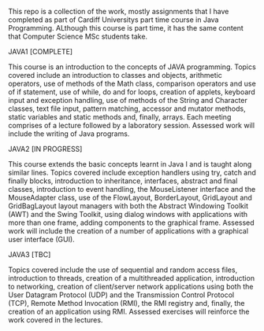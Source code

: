 This repo is a collection of the work, mostly assignments that I have completed as part of Cardiff Universitys part time course in Java Programming. ALthough this course is part time, it has the same content that Computer Science MSc students take. 

JAVA1 [COMPLETE]

This course is an introduction to the concepts of JAVA programming. Topics covered include an introduction to classes and objects, arithmetic operators, use of methods of the Math class, comparison operators and use of if statement, use of while, do and for loops, creation of applets, keyboard input and exception handling, use of methods of the String and Character classes, text file input, pattern matching, accessor and mutator methods, static variables and static methods and, finally, arrays.  Each meeting comprises of a lecture followed by a laboratory session.  Assessed work will include the writing of Java programs.

JAVA2 [IN PROGRESS]

This course extends the basic concepts learnt in Java I and is taught along similar lines.  Topics covered include exception handlers using try, catch and finally blocks, introduction to inheritance, interfaces, abstract and final classes, introduction to event handling, the MouseListener interface and the MouseAdapter class, use of the FlowLayout, BorderLayout, GridLayout and GridBagLayout layout managers with both the Abstract Windowing Toolkit (AWT) and the Swing Toolkit, using dialog windows with applications with more than one frame, adding components to the graphical frame. Assessed work will include the creation of a number of applications with a graphical user interface (GUI).

JAVA3 [TBC]

Topics covered include the use of sequential and random access files, introduction to threads, creation of a multithreaded application, introduction to networking, creation of client/server network applications using both the User Datagram Protocol (UDP) and the Transmission Control Protocol (TCP), Remote Method Invocation (RMI), the RMI registry and, finally, the creation of an application using RMI.  Assessed exercises will reinforce the work covered in the lectures.

